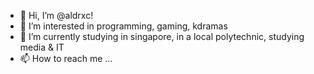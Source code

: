 - 👋 Hi, I’m @aldrxc!
- 👀 I’m interested in programming, gaming, kdramas
- 🌱 I’m currently studying in singapore, in a local polytechnic, studying media & IT
- 📫 How to reach me ...

<!---
aldrxc/aldrxc is a ✨ special ✨ repository because its `README.md` (this file) appears on your GitHub profile.
You can click the Preview link to take a look at your changes.
--->
